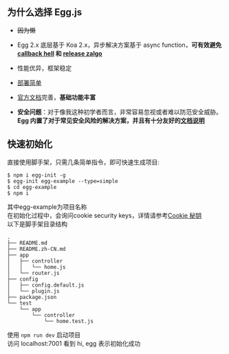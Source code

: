 ## 为什么选择 Egg.js

- ~~因为懒~~

- Egg 2.x 底层基于 Koa 2.x，异步解决方案基于 async function，**可有效避免[callback hell](http://callbackhell.com) 和 [release zalgo](https://oren.github.io/blog/zalgo.html)**

- 性能优异，框架稳定

- [部署简单](https://eggjs.org/zh-cn/core/deployment.html#部署)

- [官方文档](https://eggjs.org/zh-cn/intro/quickstart.html)完善，**基础功能丰富**

- **安全问题**：对于像我这种初学者而言，非常容易忽视或者难以防范安全威胁。**Egg 内置了对于常见安全风险的解决方案，并且有十分友好的[文档说明](https://eggjs.org/zh-cn/core/security.html)**


## 快速初始化

直接使用脚手架，只需几条简单指令，即可快速生成项目:

```shell
$ npm i egg-init -g
$ egg-init egg-example --type=simple
$ cd egg-example
$ npm i
```

其中egg-example为项目名称  
在初始化过程中，会询问cookie security keys，详情请参考[Cookie 秘钥](https://eggjs.org/zh-cn/core/cookie-and-session.html#cookie-秘钥)  
以下是脚手架目录结构

```shell
.
├── README.md
├── README.zh-CN.md
├── app
│   ├── controller
│   │   └── home.js
│   └── router.js
├── config
│   ├── config.default.js
│   └── plugin.js
├── package.json
└── test
    └── app
        └── controller
            └── home.test.js
```

使用 `npm run dev` 启动项目  
访问 localhost:7001 看到 hi, egg 表示初始化成功
